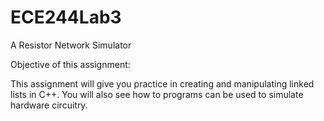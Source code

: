 # ECE244Lab3
A Resistor Network Simulator

Objective of this assignment:

This assignment will give you practice in creating and manipulating linked lists in C++. You will also see how to programs can be used to simulate hardware circuitry.
